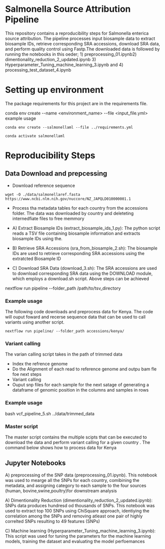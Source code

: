# Salmonella Source Attribution Pipeline
This repository contains a reproducibility steps for Salmonella enterica source attribution. The pipeline processes input biosample data to extract biosample IDs, retrieve corresponding SRA accessions, download SRA data, and perform quality control using Fastp.The downloaded data is followed by running the notebooks in this oeder; 1) preprocessing_01.ipynb2) dimentionality_reduction_2_updated.ipynb 3) Hyperparameter_Tuning_machine_learning_3.ipynb and 4) processing_test_dataset_4.ipynb

# Setting up environment
The package requirements for this project are in the requirements file.

conda env create --name <environment_name> --file <input_file.yml>
example usage
```
conda env create --salmonellaml --file ../requirements.yml
```
```
conda activate salmonellaml
```
# Reproducibility  Steps
## Data Download and prepcessing
- Download reference sequence

```
wget -O ./data/salmonellaref.fasta https://www.ncbi.nlm.nih.gov/nuccore/NZ_JAPQLD010000001.1
```

- Process tha metadata tables for each country from the accessions folder. The data was downloaded by country and deleteting internedfiate files to free memmory
 
- A) Extract Biosample IDs (extract_biosample_ids_1.py): The  python script reads a TSV file containing biosample information and extracts biosample IDs using the.

- B) Retrieve SRA Accessions (sra_from_biosample_2.sh): The biosample IDs are used to retrieve corresponding SRA accessions using the extratcted Biosample ID 

- C) Download SRA Data (download_3.sh): The SRA accessions are used to download corresponding SRA data using the DOWNLOAD module, which employs a download.sh script.
Above steps can be achieved 

nextflow run pipeline --folder_path /path/to/tsv_directory

### Example usage
The following code downloads and preprocess data for Kenya. The code will ouput foward and recerse sequence data that can be used to call  variants using  another script. 

```
nextflow run pipeline/ --folder_path accessions/kenya/
```

### Variant calling 
The varian calling script takes in the path of trimmed data
  - Index the refrence genome
  - Do the Alignment of each read to reference genome and outpu bam fle foe next steps
  - Variant calling 
  - Ouput snp files for each sample for the next satage of generating a dataframe of genomic position in the columns and samples in rows
### Example usage
bash vcf_pipeline_5.sh ../data/trimmed_data

### Master script
The master script contains the multiple scipts that can be executed to download the data and perform variant calling for a given country . The command below shows how to process data for Kenya
## Jupyter Notebooks
A) preprocessing of the SNP data (preprocessing_01.ipynb). This notebook was used to mearge all the SNPs for each country, comibining the metadata, and assigning category to each sample to the four sources (human, bovine,swine,poultry)for downstream analysis

A) Dimentionality Reduction (dimentionality_reduction_2_updated.ipynb): SNPs data produces hundresd od thousands of SNPs. This notebook was used to extract top 100 SNPs using ChiSquare approach, identiying the correlation among the SNPs and removing atleast one pair of highly correlted SNPs resulting to  49 features (SNPs) 

C) Machine learning (Hyperparameter_Tuning_machine_learning_3.ipynb): This script was used for tuning the parameters for the machine learning models, training the dataset and evaluating the model perfoemances

